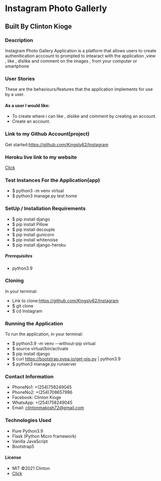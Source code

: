 # Instagram Photo Gallerly

## Built By Clinton Kioge

### Description

Instagram Photo Gallery Application is a platform that allows users to create authenitication acccount to prompted to intearact with the application ,view , like , dislike and comment on the images , from your computer or smartphone

### User Stories

These are the behaviours/features that the application implements for use by a user.

#### As a user I would like:

- To create where i can like , dislike and comment by creating an account.
- Create an account.

### Link to my Github Account(project)

Get started:https://github.com/Kingsly62/Instagram

### Heroku live link to my website

[Click]()

### Test Instances For the Application(app)

- $ python3 -m venv virtual
- $ python3 manage.py test home

### SetUp / Installation Requirements

- $ pip install django
- $ pip install Pillow
- $ pip install decouple
- $ pip install gunicorn
- $ pip install whitenoise
- $ pip install django-heroku

##### Prerequisites

- python3.9

### Cloning

In your terminal:

- Link to clone:https://github.com/Kingsly62/Instagram
- $ git clone
- $ cd Instagram

### Running the Application

To run the application, in your terminal:

- $ python3.9 -m venv --without-pip virtual
- $ source virtual/bin/activate
- $ pip install django
- $ curl https://bootstrap.pypa.io/get-pip.py | python3.9
- $ python3 manage.py runserver

### Contact Information

- PhoneNo1: +(254)758249045
- PhoneNo2: +(254)708657996
- Facebook: Clinton Kioge
- WhatsApp: +(254)758249045
- Email: clintonmakosh72@gmail.com

### Technologies Used

- Pure Python3.9
- Flask (Python Micro framework)
- Vanilla JavaScript
- Bootstrap5

#### License

- MIT ©2021 Clinton
- [Click](https://opensource.org/civicrm/mailing/confirm?reset=1&cid=63735&sid=22975&h=fb22e32f66706d47)
